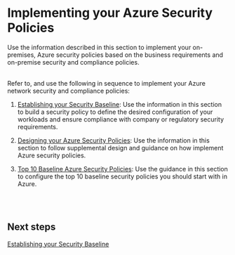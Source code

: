 # Implementing your Azure Security Policies
Use the information described in this section to implement your on-premises, Azure security policies based on the business requirements and on-premise security and compliance policies. 
<br />
<br />

Refer to, and use the following in sequence to implement your Azure network security and compliance policies:

1. [Establishing your Security Baseline](https://github.com/nmcgregor/Azure-Security/blob/master/2.1-Establishing-your-Security-Baseline.md): Use the information in this section to build a security policy to define the desired configuration of your workloads and  ensure compliance with company or regulatory security requirements.

2. [Designing your Azure Security Policies](https://github.com/nmcgregor/Azure-Security/blob/master/2.2-Designing-your-Azure-Security-Policies.md): Use the information in this section to follow supplemental design and guidance on how implement Azure security policies.

3. [Top 10 Baseline Azure Security Policies](https://github.com/nmcgregor/Azure-Security/blob/master/2.3-Top-10-Baseline-Azure-Security-Policies.md): Use the guidance in this section to configure the top 10 baseline security policies you should start with in Azure. 
<br />
<br />

## Next steps 
[Establishing your Security Baseline](https://github.com/nmcgregor/Azure-Security/blob/master/2.1-Establishing-your-Security-Baseline.md)
